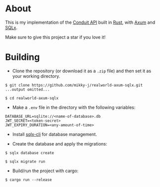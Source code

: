 # About

This is my implementation of the [Conduit API](https://github.com/gothinkster/realworld) built in [Rust](https://www.rust-lang.org/), with [Axum](https://github.com/tokio-rs/axum) and [SQLx](https://github.com/launchbadge/sqlx).

Make sure to give this project a star if you love it!

# Building

- Clone the repository (or download it as a `.zip` file) and then set it as your working directory.

```
$ git clone https://github.com/mikky-j/realworld-axum-sqlx.git
...output omitted...

$ cd realworld-axum-sqlx
```

- Make a `.env` file in the directory with the following variables:

```env
DATABASE_URL=sqlite://<name-of-database>.db
JWT_SECRET=<token-secret>
JWT_EXPIRY_DURATION=<any-amount-of-time>
```

- Install [sqlx-cli](https://github.com/launchbadge/sqlx/tree/main/sqlx-cli#install) for database management.

- Create the database and apply the migrations:

```
$ sqlx database create

$ sqlx migrate run
```

- Build/run the project with cargo:

```
$ cargo run --release
```

